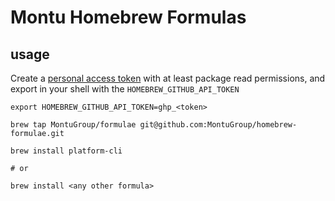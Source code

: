 # Montu Homebrew Formulas

## usage

Create a [personal access token](https://docs.github.com/en/authentication/keeping-your-account-and-data-secure/managing-your-personal-access-tokens) with at least package read permissions, and export in your shell with the `HOMEBREW_GITHUB_API_TOKEN`

```
export HOMEBREW_GITHUB_API_TOKEN=ghp_<token>

brew tap MontuGroup/formulae git@github.com:MontuGroup/homebrew-formulae.git

brew install platform-cli

# or

brew install <any other formula>
```


